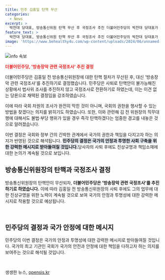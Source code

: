```yaml
---
title: 민주 김홍일 탄핵 무산
categories:
  - News
excerpt: >
  박찬대 당대표, 방송통신위원 탄핵 무산 후 국정조사 추진 더불어민주당의 박찬대 당대표가 김홍일 전 방송통신위원장의 탄핵 무산에 대응하여 방송장악 관련 국정조사를 추진하기로 했다. 이에 대해 윤종군 원내대변인은 방송장악 관련 국정조사는 이견 없이 당론으로 채택됐다며 (방통위 2인체제 문제점에 대한) 국회 차원의 조사가 완전히 막힌 것이 아니다. 국회의 권한을 행사할 수 있는 방법을 찾겠다고 밝혔다. 추가로 김 전 위원장의 직무대행에 대해서도 불법·부당 행위가 있을 경우 즉각 탄핵하겠다는 엄중한 경고를 미리 해두기로 했다고 말했다.
feature_text: >
  박찬대 당대표, 방송통신위원 탄핵 무산 후 국정조사 추진 더불어민주당의 박찬대 당대표가 김홍일 전 방송통신위원장의 탄핵 무산에 대응하여 방송장악 관련 국정조사를 추진하기로 했다. 이에 대해 윤종군 원내대변인은 방송장악 관련 국정조사는 이견 없이 당론으로 채택됐다며 (방통위 2인체제 문제점에 대한) 국회 차원의 조사가 완전히 막힌 것이 아니다. 국회의 권한을 행사할 수 있는 방법을 찾겠다고 밝혔다. 추가로 김 전 위원장의 직무대행에 대해서도 불법·부당 행위가 있을 경우 즉각 탄핵하겠다는 엄중한 경고를 미리 해두기로 했다고 말했다.
image: 'https://www.behealthy4u.com/wp-content/uploads/2024/06/unnamed-file.png'
---
```


<p><img src="https://www.behealthy4u.com/wp-content/uploads/2024/06/unnamed-file.png" alt="info 속보" /></p>

<p><b><span style="color: #ee2323;">더불어민주당, '방송장악 관련 국정조사' 추진 결정</span></b></p>

<p>더불어민주당은 김홍일 전 방송통신위원장에 대한 탄핵 절차가 무산된 후, 대신 '방송장악 관련 국정조사'를 추진하기로 결정했습니다. 민주당은 사퇴로 탄핵안이 불가능해진 상황에서 법사위 조사를 추진하지 않고 국정조사로 전환하기로 하였는데, 이는 이견 없는 당론으로 채택된 결정임을 강조하였습니다.</p>

<p>이에 따라 국회 차원의 조사가 완전히 막힌 것이 아니며, 국회의 권한을 행사할 수 있는 방법을 찾겠다는 의지를 밝히기도 하였습니다. 또한, 이와 관련해 김 전 위원장의 직무대행에 대해서도 불법·부당 행위가 있을 경우 즉각 탄핵하겠다는 엄중한 경고를 내놓은 것으로 알려졌습니다. </p>

<p>이번 결정은 국회와 정부 간의 긴박한 관계에서 국가의 권한과 책임을 다지고자 하는 의지가 반영된 것으로 해석됩니다. <b><span style="background-color: #21538527;">민주당의 결정은 국가의 안정과 투명한 사회 구축을 위한 강력한 메시지로 받아들여질 것입니다.</span></b>당사자의 사퇴 후에도 진상규명과 책임소재에 대한 논의가 계속될 것으로 보입니다.</p>

<h2 data-ke-size="size26">방송통신위원장의 탄핵과 국정조사 결정</h2>

<p>방송통신위원장의 탄핵안이 무산되자, <b>더불어민주당은 '방송장악 관련 국정조사'를 추진하기로 하였습니다.</b> 이에 따라 김홍일 전 방송통신위원장의 사퇴 후에도 그의 업무에 대한 진상규명을 위한 노력이 계속될 것으로 보여 국가의 안정과 투명성에 대한 강력한 메시지로 작용할 것으로 예상됩니다. </p>

<p data-ke-size="size16">&nbsp;</p>

<h2 data-ke-size="size26">민주당의 결정과 국가 안정에 대한 메시지</h2>

<p>민주당의 이번 결정은 국가의 안정과 투명성에 대한 강력한 메시지로 받아들여질 것입니다. 국가의 최고 기관인 국회가 국가의 안전과 안정에 대한 책임을 다하고자 하는 의지를 보여주는 것으로 해석될 것입니다. </p>

<p data-ke-size="size16">&nbsp;</p>
생생한 뉴스, <a href="https://opensis.kr" rel="dofollow">opensis.kr</a>


